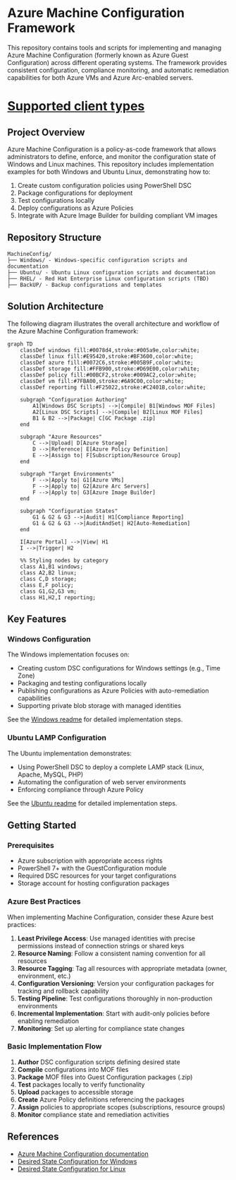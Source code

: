 # Azure Machine Configuration Framework

This repository contains tools and scripts for implementing and managing Azure Machine Configuration (formerly known as Azure Guest Configuration) across different operating systems. The framework provides consistent configuration, compliance monitoring, and automatic remediation capabilities for both Azure VMs and Azure Arc-enabled servers.

# [Supported client types](https://learn.microsoft.com/en-us/azure/governance/machine-configuration/overview#supported-client-types)

## Project Overview

Azure Machine Configuration is a policy-as-code framework that allows administrators to define, enforce, and monitor the configuration state of Windows and Linux machines. This repository includes implementation examples for both Windows and Ubuntu Linux, demonstrating how to:

1. Create custom configuration policies using PowerShell DSC
2. Package configurations for deployment
3. Test configurations locally
4. Deploy configurations as Azure Policies
5. Integrate with Azure Image Builder for building compliant VM images

## Repository Structure

```
MachineConfig/
├── Windows/ - Windows-specific configuration scripts and documentation
├── Ubuntu/ - Ubuntu Linux configuration scripts and documentation
├── RHEL/ - Red Hat Enterprise Linux configuration scripts (TBD)
├── BackUP/ - Backup configurations and templates
```

## Solution Architecture

The following diagram illustrates the overall architecture and workflow of the Azure Machine Configuration framework:

```mermaid
graph TD
    classDef windows fill:#0078d4,stroke:#005a9e,color:white;
    classDef linux fill:#E95420,stroke:#BF3600,color:white;
    classDef azure fill:#0072C6,stroke:#005B9F,color:white;
    classDef storage fill:#FFB900,stroke:#D69E00,color:white;
    classDef policy fill:#00BCF2,stroke:#009AC2,color:white;
    classDef vm fill:#7FBA00,stroke:#6A9C00,color:white;
    classDef reporting fill:#F25022,stroke:#C2401B,color:white;
    
    subgraph "Configuration Authoring"
        A1[Windows DSC Scripts] -->|Compile| B1[Windows MOF Files]
        A2[Linux DSC Scripts] -->|Compile| B2[Linux MOF Files]
        B1 & B2 -->|Package| C[GC Package .zip]
    end
    
    subgraph "Azure Resources"
        C -->|Upload| D[Azure Storage]
        D -->|Reference| E[Azure Policy Definition]
        E -->|Assign to| F[Subscription/Resource Group]
    end
    
    subgraph "Target Environments"
        F -->|Apply to| G1[Azure VMs]
        F -->|Apply to| G2[Azure Arc Servers]
        F -->|Apply to| G3[Azure Image Builder]
    end
    
    subgraph "Configuration States"
        G1 & G2 & G3 -->|Audit| H1[Compliance Reporting]
        G1 & G2 & G3 -->|AuditAndSet| H2[Auto-Remediation]
    end
    
    I[Azure Portal] -->|View| H1
    I -->|Trigger| H2
    
    %% Styling nodes by category
    class A1,B1 windows;
    class A2,B2 linux;
    class C,D storage;
    class E,F policy;
    class G1,G2,G3 vm;
    class H1,H2,I reporting;
```

## Key Features

### Windows Configuration

The Windows implementation focuses on:
- Creating custom DSC configurations for Windows settings (e.g., Time Zone)
- Packaging and testing configurations locally
- Publishing configurations as Azure Policies with auto-remediation capabilities
- Supporting private blob storage with managed identities

See the [Windows readme](./Windows/Readme.md) for detailed implementation steps.

### Ubuntu LAMP Configuration

The Ubuntu implementation demonstrates:
- Using PowerShell DSC to deploy a complete LAMP stack (Linux, Apache, MySQL, PHP)
- Automating the configuration of web server environments
- Enforcing compliance through Azure Policy

See the [Ubuntu readme](./Ubuntu/README.md) for detailed implementation steps.

## Getting Started

### Prerequisites

- Azure subscription with appropriate access rights
- PowerShell 7+ with the GuestConfiguration module
- Required DSC resources for your target configurations
- Storage account for hosting configuration packages

### Azure Best Practices

When implementing Machine Configuration, consider these Azure best practices:

1. **Least Privilege Access**: Use managed identities with precise permissions instead of connection strings or shared keys
2. **Resource Naming**: Follow a consistent naming convention for all resources
3. **Resource Tagging**: Tag all resources with appropriate metadata (owner, environment, etc.)
4. **Configuration Versioning**: Version your configuration packages for tracking and rollback capability
5. **Testing Pipeline**: Test configurations thoroughly in non-production environments 
6. **Incremental Implementation**: Start with audit-only policies before enabling remediation
7. **Monitoring**: Set up alerting for compliance state changes

### Basic Implementation Flow

1. **Author** DSC configuration scripts defining desired state
2. **Compile** configurations into MOF files
3. **Package** MOF files into Guest Configuration packages (.zip)
4. **Test** packages locally to verify functionality
5. **Upload** packages to accessible storage
6. **Create** Azure Policy definitions referencing the packages
7. **Assign** policies to appropriate scopes (subscriptions, resource groups)
8. **Monitor** compliance state and remediation activities


## References

- [Azure Machine Configuration documentation](https://learn.microsoft.com/en-us/azure/governance/machine-configuration/overview)
- [Desired State Configuration for Windows](https://docs.microsoft.com/en-us/powershell/scripting/dsc/getting-started/wingettingstarted)
- [Desired State Configuration for Linux](https://docs.microsoft.com/en-us/powershell/scripting/dsc/getting-started/lnxgettingstarted)